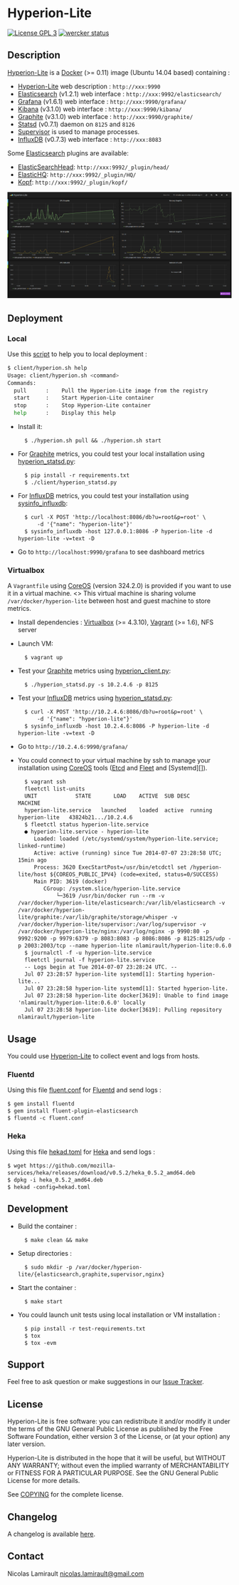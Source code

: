 # Hyperion-Lite

[![License GPL 3][badge-license]][COPYING]
[![wercker status](https://app.wercker.com/status/a6dff1d550ed9c6aa3c466045bf1d51f/s "wercker status")](https://app.wercker.com/project/bykey/a6dff1d550ed9c6aa3c466045bf1d51f)

## Description

[Hyperion-Lite][] is a [Docker][] (>= 0.11) image (Ubuntu 14.04 based) containing :
* [Hyperion-Lite][] web description : `http://xxx:9990`
* [Elasticsearch][] (v1.2.1) web interface : `http://xxx:9992/elasticsearch/`
* [Grafana][] (v1.6.1) web interface : `http://xxx:9990/grafana/`
* [Kibana][] (v3.1.0) web interface : `http://xxx:9990/kibana/`
* [Graphite][] (v3.1.0) web interface : `http://xxx:9990/graphite/`
* [Statsd][] (v0.7.1) daemon on `8125` and `8126`
* [Supervisor][] is used to manage processes.
* [InfluxDB][] (v0.7.3) web interface : `http://xxx:8083`

Some [Elasticsearch][] plugins are available:
* [ElasticSearchHead][]: `http://xxx:9992/_plugin/head/`
* [ElasticHQ][]: `http://xxx:9992/_plugin/HQ/`
* [Kopf][]: `http://xxx:9992/_plugin/kopf/`


![Hyperion-Lite dashboard](hyperion-lite.png)


## Deployment

### Local

Use this [script](client/hyperion.sh) to help you to local deployment :
```bash
$ client/hyperion.sh help
Usage: client/hyperion.sh <command>
Commands:
  pull      :    Pull the Hyperion-Lite image from the registry
  start     :    Start Hyperion-Lite container
  stop      :    Stop Hyperion-Lite container
  help      :    Display this help
```

* Install it:

        $ ./hyperion.sh pull && ./hyperion.sh start

* For [Graphite][] metrics, you could test your local installation using [hyperion_statsd.py](client/hyperion_statsd.py):

        $ pip install -r requirements.txt
        $ ./client/hyperion_statsd.py

* For [InfluxDB][] metrics, you could test your installation using [sysinfo_influxdb][]:

        $ curl -X POST 'http://localhost:8086/db?u=root&p=root' \
            -d '{"name": "hyperion-lite"}'
        $ sysinfo_influxdb -host 127.0.0.1:8086 -P hyperion-lite -d hyperion-lite -v=text -D

* Go to `http://localhost:9990/grafana` to see dashboard metrics


### Virtualbox

A `Vagrantfile` using [CoreOS][] (version 324.2.0) is provided if you want to use it in a virtual machine.
<> This virtual machine is sharing volume `/var/docker/hyperion-lite` between host and guest machine to store metrics.

* Install dependencies : [Virtualbox][] (>= 4.3.10), [Vagrant][] (>= 1.6), NFS server

* Launch VM:

        $ vagrant up

* Test your [Graphite][] metrics using [hyperion_client.py](client/hyperion_statsd.py):

        $ ./hyperion_statsd.py -s 10.2.4.6 -p 8125

* Test your [InfluxDB][] metrics using [hyperion_statsd.py](client/hyperion_statsd.py):

        $ curl -X POST 'http://10.2.4.6:8086/db?u=root&p=root' \
            -d '{"name": "hyperion-lite"}'
        $ sysinfo_influxdb -host 10.2.4.6:8086 -P hyperion-lite -d hyperion-lite -v=text -D

* Go to `http://10.2.4.6:9990/grafana/`

* You could connect to your virtual machine by ssh to manage your installation using [CoreOS][] tools ([Etcd][] and [Fleet][] and [Systemd][]).

        $ vagrant ssh
        fleetctl list-units
        UNIT			STATE		LOAD	ACTIVE	SUB	DESC		MACHINE
        hyperion-lite.service	launched	loaded	active	running	hyperion-lite	43824b21.../10.2.4.6
        $ fleetctl status hyperion-lite.service
        ● hyperion-lite.service - hyperion-lite
           Loaded: loaded (/etc/systemd/system/hyperion-lite.service; linked-runtime)
           Active: active (running) since Tue 2014-07-07 23:28:58 UTC; 15min ago
           Process: 3620 ExecStartPost=/usr/bin/etcdctl set /hyperion-lite/host ${COREOS_PUBLIC_IPV4} (code=exited, status=0/SUCCESS)
           Main PID: 3619 (docker)
              CGroup: /system.slice/hyperion-lite.service
                  └─3619 /usr/bin/docker run --rm -v /var/docker/hyperion-lite/elasticsearch:/var/lib/elasticsearch -v /var/docker/hyperion-lite/graphite:/var/lib/graphite/storage/whisper -v /var/docker/hyperion-lite/supervisor:/var/log/supervisor -v /var/docker/hyperion-lite/nginx:/var/log/nginx -p 9990:80 -p 9992:9200 -p 9979:6379 -p 8083:8083 -p 8086:8086 -p 8125:8125/udp -p 2003:2003/tcp --name hyperion-lite nlamirault/hyperion-lite:0.6.0
        $ journalctl -f -u hyperion-lite.service
        fleetctl journal -f hyperion-lite.service
        -- Logs begin at Tue 2014-07-07 23:28:24 UTC. --
        Jul 07 23:28:57 hyperion-lite systemd[1]: Starting hyperion-lite...
        Jul 07 23:28:58 hyperion-lite systemd[1]: Started hyperion-lite.
        Jul 07 23:28:58 hyperion-lite docker[3619]: Unable to find image 'nlamirault/hyperion-lite:0.6.0' locally
        Jul 07 23:28:58 hyperion-lite docker[3619]: Pulling repository nlamirault/hyperion-lite



## Usage

You could use [Hyperion-Lite][] to collect event and logs from hosts.

### Fluentd

Using this file [fluent.conf][] for [Fluentd][] and send logs :

    $ gem install fluentd
    $ gem install fluent-plugin-elasticsearch
    $ fluentd -c fluent.conf

### Heka

Using this file [hekad.toml][] for [Heka][] and send logs :

    $ wget https://github.com/mozilla-services/heka/releases/download/v0.5.2/heka_0.5.2_amd64.deb
    $ dpkg -i heka_0.5.2_amd64.deb
    $ hekad -config=hekad.toml


## Development

* Build the container :

        $ make clean && make

* Setup directories :

        $ sudo mkdir -p /var/docker/hyperion-lite/{elasticsearch,graphite,supervisor,nginx}

* Start the container :

        $ make start

* You could launch unit tests using local installation or VM installation :

        $ pip install -r test-requirements.txt
        $ tox
        $ tox -evm


## Support

Feel free to ask question or make suggestions in our [Issue Tracker][].


## License

Hyperion-Lite is free software: you can redistribute it and/or modify it under the
terms of the GNU General Public License as published by the Free Software
Foundation, either version 3 of the License, or (at your option) any later
version.

Hyperion-Lite is distributed in the hope that it will be useful, but WITHOUT ANY
WARRANTY; without even the implied warranty of MERCHANTABILITY or FITNESS FOR A
PARTICULAR PURPOSE.  See the GNU General Public License for more details.

See [COPYING][] for the complete license.


## Changelog

A changelog is available [here](ChangeLog.md).


## Contact

Nicolas Lamirault <nicolas.lamirault@gmail.com>



[Hyperion-Lite]: https://github.com/nlamirault/hyperion-lite
[COPYING]: https://github.com/nlamirault/hyperion-lite/blob/master/COPYING
[Issue tracker]: https://github.com/nlamirault/hyperion-lite/issues
[fluent.conf]: https://github.com/nlamirault/hyperion-lite/blob/master/logs/fluent.conf
[hekad.toml]: https://github.com/nlamirault/hyperion-lite/blob/master/logs/hekad.toml

[badge-license]: https://img.shields.io/badge/license-GPL_3-green.svg?style=flat

[Docker]: https://www.docker.io
[Docker documentation]: http://docs.docker.io
[CoreOS]: http://coreos.com
[Etcd]: http://coreos.com/using-coreos/etcd
[Fleet]: http://coreos.com/using-coreos/clustering/
[Nginx]: http://nginx.org
[Elasticsearch]: http://www.elasticsearch.org
[Redis]: http://www.redis.io
[Graphite]: http://graphite.readthedocs.org/en/latest
[Grafana]: http://grafana.org/
[Kibana]: http://www.elasticsearch.org/overview/kibana/
[Carbon]: http://graphite.readthedocs.org/en/latest/carbon-daemons.html
[Statsd]: https://github.com/etsy/statsd/wiki
[ElasticSearchHead]: http://mobz.github.io/elasticsearch-head
[ElasticHQ]: http://www.elastichq.org
[Kopf]: https://github.com/lmenezes/elasticsearch-kopf
[Virtualbox]: https://www.virtualbox.org
[Vagrant]: http://downloads.vagrantup.com
[Fluentd]: http://fluentd.org/
[Heka]: http://hekad.readthedocs.org/en/latest/
[Supervisor]: http://supervisord.org
[sysinfo_influxdb]: https://github.com/novaquark/sysinfo_influxdb
[InfluxDB]: http://influxdb.com
